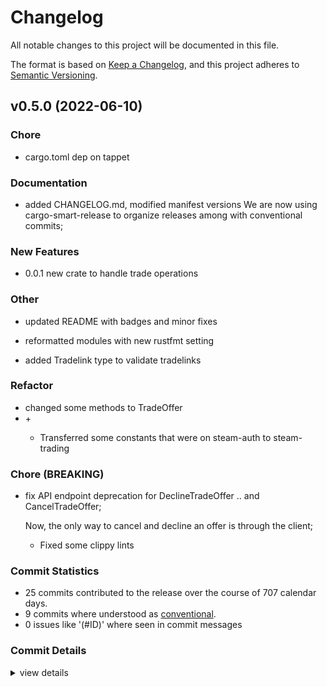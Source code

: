 # Changelog

All notable changes to this project will be documented in this file.

The format is based on [Keep a Changelog](https://keepachangelog.com/en/1.0.0/),
and this project adheres to [Semantic Versioning](https://semver.org/spec/v2.0.0.html).

## v0.5.0 (2022-06-10)

### Chore

 - <csr-id-df44ea2e40d951feca1a01490c9054ae94be7098/> cargo.toml dep on tappet


### Documentation

 - <csr-id-fb87360214c2f6d1319f467b82b27706ae157111/> added CHANGELOG.md, modified manifest versions
   We are now using cargo-smart-release to organize releases among with
   conventional commits;

### New Features

 - <csr-id-0ea163967c2009e1775d14b39704d497bf001e03/> 0.0.1 new crate to handle trade operations

### Other

 - <csr-id-14404f4fd83c4c74893e3888693398d98bc3f199/> updated README with badges and minor fixes

 - <csr-id-2335baf050b1a30a3adcfbe9363e7451bee86f7a/> reformatted modules with new rustfmt setting

 - <csr-id-0a349d0bef0e59376961bcf9da0d6a165be78b71/> added Tradelink type to validate tradelinks


### Refactor

 - <csr-id-e5aa817486fdaa5b989a2d002cfbd21fb706f4a3/> changed some methods to TradeOffer
 - <csr-id-0bb0e68b73c86347e16e65b223121737732ee75d/> +
   - Transferred some constants that were on steam-auth to steam-trading

### Chore (BREAKING)

 - <csr-id-89389a5788ba7a7bb26b48cc2ad7b171e9386185/> fix API endpoint deprecation for DeclineTradeOffer ..
   and CancelTradeOffer;
   
   Now, the only way to cancel and decline an offer is through the client;
   * Fixed some clippy lints

### Commit Statistics

<csr-read-only-do-not-edit/>

 - 25 commits contributed to the release over the course of 707 calendar days.
 - 9 commits where understood as [conventional](https://www.conventionalcommits.org).
 - 0 issues like '(#ID)' where seen in commit messages

### Commit Details

<csr-read-only-do-not-edit/>

<details><summary>view details</summary>

 * **Uncategorized**
    - cargo.toml dep on tappet ([`df44ea2`](https://github.comgit//saskenuba/SteamHelper-rs/commit/df44ea2e40d951feca1a01490c9054ae94be7098))
    - fix API endpoint deprecation for DeclineTradeOffer .. ([`89389a5`](https://github.comgit//saskenuba/SteamHelper-rs/commit/89389a5788ba7a7bb26b48cc2ad7b171e9386185))
    - added CHANGELOG.md, modified manifest versions ([`fb87360`](https://github.comgit//saskenuba/SteamHelper-rs/commit/fb87360214c2f6d1319f467b82b27706ae157111))
    - updated README with badges and minor fixes ([`14404f4`](https://github.comgit//saskenuba/SteamHelper-rs/commit/14404f4fd83c4c74893e3888693398d98bc3f199))
    - (mobile, trading): fixes to manifest ([`43c3984`](https://github.comgit//saskenuba/SteamHelper-rs/commit/43c3984bf594bf6eb3d82c7c955e0b35d8db3d48))
    - (trading): set missing versions of tappet and steam-mobile ([`62c475d`](https://github.comgit//saskenuba/SteamHelper-rs/commit/62c475daa0ef7d6f147b174ac38bf939d7b61f63))
    - (trading): set version of helpers crates, added steam_guard check ([`8bf86d1`](https://github.comgit//saskenuba/SteamHelper-rs/commit/8bf86d1aa86315bd3efe2c364d8346a0ca3dcabc))
    - (trading, client): fixed tappet rename ([`ce6172a`](https://github.comgit//saskenuba/SteamHelper-rs/commit/ce6172aa2c57d917d5345240a51c4e51a4b34fff))
    - (trading): fixed steam-mobile dep rename ([`5d71b39`](https://github.comgit//saskenuba/SteamHelper-rs/commit/5d71b395736526fe99b686a1721e86d3d7a01b8b))
    - (trading): fixed typo ([`09ce006`](https://github.comgit//saskenuba/SteamHelper-rs/commit/09ce0063451cf24b2c5bbc424b3f9b25cb664221))
    - (trading): bumped to 0.4.2 since some changes will break code ([`2a9a389`](https://github.comgit//saskenuba/SteamHelper-rs/commit/2a9a389f1cbab67d5240151d6fde1c52391a937d))
    - (trading): separated trade validation errors from "trading" errors ([`398593c`](https://github.comgit//saskenuba/SteamHelper-rs/commit/398593c943b5b9115e564af7948a382851de5723))
    - (trading): bump to version 0.3.2, + ([`47dd5a0`](https://github.comgit//saskenuba/SteamHelper-rs/commit/47dd5a05448e4c8858ca59bdb623f97c2c966723))
    - (trading): better error message to unknown error ([`bbf51c2`](https://github.comgit//saskenuba/SteamHelper-rs/commit/bbf51c211e351d28e169f942b852929fa75a94cf))
    - (trading) added tests, tokio dep removed, lib executor agnostic ([`c55b08a`](https://github.comgit//saskenuba/SteamHelper-rs/commit/c55b08a41afde923ae58c7af34e30f6aa49166a6))
    - reformatted modules with new rustfmt setting ([`2335baf`](https://github.comgit//saskenuba/SteamHelper-rs/commit/2335baf050b1a30a3adcfbe9363e7451bee86f7a))
    - refactor and bump(steam-trading): 0.3.0 breaking changes ([`9301610`](https://github.comgit//saskenuba/SteamHelper-rs/commit/9301610216946f04189d40f1eed4e765cf85208d))
    - added Tradelink type to validate tradelinks ([`0a349d0`](https://github.comgit//saskenuba/SteamHelper-rs/commit/0a349d0bef0e59376961bcf9da0d6a165be78b71))
    - features and bump(steam-web-api): trading feature gate, fixes ([`00c1854`](https://github.comgit//saskenuba/SteamHelper-rs/commit/00c185465f480292880fa0ad794f467f0e16915a))
    - minor bump to 0.2.0(steam-trading): features and refactor ([`818682b`](https://github.comgit//saskenuba/SteamHelper-rs/commit/818682bc9c2a60ea28211ec0a322c212b5a2a509))
    - feature (steam-trading): Trade Offer accepting is now working ([`f1ab69b`](https://github.comgit//saskenuba/SteamHelper-rs/commit/f1ab69bf436c997b7ab0a1d1c7696063ff1f0408))
    - changed some methods to TradeOffer ([`e5aa817`](https://github.comgit//saskenuba/SteamHelper-rs/commit/e5aa817486fdaa5b989a2d002cfbd21fb706f4a3))
    - features and refactor(steam-trading): check log + ([`a039ac3`](https://github.comgit//saskenuba/SteamHelper-rs/commit/a039ac360714deae6cd4f44b5a82ee327ad08330))
    - + ([`0bb0e68`](https://github.comgit//saskenuba/SteamHelper-rs/commit/0bb0e68b73c86347e16e65b223121737732ee75d))
    - 0.0.1 new crate to handle trade operations ([`0ea1639`](https://github.comgit//saskenuba/SteamHelper-rs/commit/0ea163967c2009e1775d14b39704d497bf001e03))
</details>

